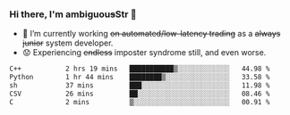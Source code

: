 ### Hi there, I'm ambiguou~~s~~Str 👋

<!--
**ambiguoustexture/ambiguoustexture** is a ✨ _special_ ✨ repository because its `README.md` (this file) appears on your GitHub profile.

Here are some ideas to get you started:
-->
- 🔭 I’m currently working ~~on automated/low-latency trading~~ as a ~~always junior~~ system developer.
- :worried: Experiencing ~~endless~~ imposter syndrome still, and even worse.

<!--START_SECTION:waka-->

```txt
C++           2 hrs 19 mins   ███████████▒░░░░░░░░░░░░░   44.98 %
Python        1 hr 44 mins    ████████▒░░░░░░░░░░░░░░░░   33.58 %
sh            37 mins         ███░░░░░░░░░░░░░░░░░░░░░░   11.98 %
CSV           26 mins         ██░░░░░░░░░░░░░░░░░░░░░░░   08.46 %
C             2 mins          ▒░░░░░░░░░░░░░░░░░░░░░░░░   00.91 %
```

<!--END_SECTION:waka-->
